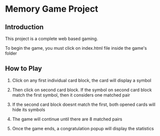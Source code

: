 # Memory Game Project

## Introduction

This project is a complete web based gaming. 

To begin the game, you must click on index.html file inside the game's folder

## How to Play

1. Click on any first individual card block, the card will display a symbol

2. Then click on second card block. If the symbol on second card block match the first symbol, then it considers one matched pair
 
3. If the second card block doesnt match the first, both opened cards will hide its symbols

4. The game will continue until there are 8 matched pairs

5. Once the game ends, a congratulation popup will display the statistics



